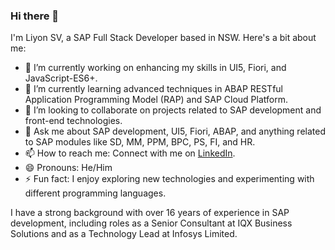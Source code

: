 ### Hi there 👋

I'm Liyon SV, a SAP Full Stack Developer based in NSW. Here's a bit about me:

- 🔭 I’m currently working on enhancing my skills in UI5, Fiori, and JavaScript-ES6+.
- 🌱 I’m currently learning advanced techniques in ABAP RESTful Application Programming Model (RAP) and SAP Cloud Platform.
- 👯 I’m looking to collaborate on projects related to SAP development and front-end technologies.
- 💬 Ask me about SAP development, UI5, Fiori, ABAP, and anything related to SAP modules like SD, MM, PPM, BPC, PS, FI, and HR.
- 📫 How to reach me: Connect with me on [LinkedIn](https://www.linkedin.com/in/liyon-sv).
- 😄 Pronouns: He/Him
- ⚡ Fun fact: I enjoy exploring new technologies and experimenting with different programming languages.

I have a strong background with over 16 years of experience in SAP development, including roles as a Senior Consultant at IQX Business Solutions and as a Technology Lead at Infosys Limited.
